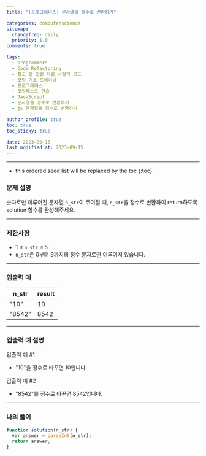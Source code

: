 ```yaml
---
title: "[프로그래머스] 문자열을 정수로 변환하기"

categories: computerscience
sitemap:
  changefreq: daily
  priority: 1.0
comments: true

tags:
  - programmers
  - Code Refactoring
  - 참고 할 만한 다른 사람의 코드
  - 코딩 기초 트레이닝
  - 프로그래머스
  - 코딩테스트 연습
  - JavaScript
  - 문자열을 정수로 변환하기
  - js 문자열을 정수로 변환하기

author_profile: true
toc: true
toc_sticky: true

date: 2023-09-15
last_modified_at: 2023-09-15
---
```


---

<!-- prettier-ignore -->
* this ordered seed list will be replaced by the toc 
{:toc}

### 문제 설명

숫자로만 이루어진 문자열 `n_str`이 주어질 때, `n_str`을 정수로 변환하여 return하도록 solution 함수를 완성해주세요.

---

### 제한사항

- 1 ≤ `n_str` ≤ 5
- `n_str`은 0부터 9까지의 정수 문자로만 이루어져 있습니다.

---

### 입출력 예

| n_str  | result |
| ------ | ------ |
| "10"   | 10     |
| "8542" | 8542   |

---

### 입출력 예 설명

입출력 예 #1

- "10"을 정수로 바꾸면 10입니다.

입출력 예 #2

- "8542"를 정수로 바꾸면 8542입니다.

---

### 나의 풀이

```jsx
function solution(n_str) {
  var answer = parseInt(n_str);
  return answer;
}
```
